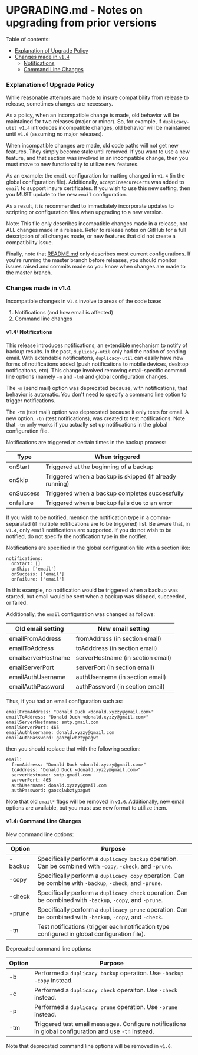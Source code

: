 # UPGRADING.md - Notes on upgrading from prior versions

Table of contents:

- [Explanation of Upgrade Policy](#explanation-of-upgrade-policy)
- [Changes made in `v1.4`](#changes-made-in-v14)
  - [Notifications](#v14-notifications)
  - [Command Line Changes](#v14-command-line-changes)

### Explanation of Upgrade Policy

While reasonable attempts are made to insure compatibility from release
to release, sometimes changes are necessary.

As a policy, when an incompatible change is made, old behavior will be
maintained for two releases (major or minor). So, for example, if
`duplicacy-util v1.4` introduces incompatible changes, old behavior will
be maintained until `v1.6` (assuming no major releases).

When incompatible changes are made, old code paths will not get new
features. They simply become stale until removed. If you want to use a
new feature, and that section was involved in an incompatible change,
then you must move to new functionality to utilize new features.

As an example: the `email` configuration formatting changed in `v1.4`
(in the global configuration file). Additionally, `acceptInsecureCerts`
was added to `email` to support insure certificates. If you wish to use
this new setting, then you MUST update to the new `email` configuration.

As a result, it is recommended to immediately incorporate updates to
scripting or configuration files when upgrading to a new version.

Note: This file only describes incompatible changes made in a release,
not ALL changes made in a release. Refer to release notes on GitHub for a
full description of all changes made, or new features that did not create
a compatibility issue.

Finally, note that [README.md](README.md) only describes most current
configurations. If you're running the master branch before releases,
you should monitor issues raised and commits made so you know when changes
are made to the master branch.

### Changes made in v1.4

Incompatible changes in `v1.4` involve to areas of the code base:

1. Notifications (and how email is affected)
1. Command line changes

#### v1.4: Notifications

This release introduces notifications, an extendible mechanism to notify
of backup results. In the past, `duplicacy-util` only had the notion of
sending email. With extendable notificaitons, `duplicacy-util` can easily
have new forms of notifications added (push notifications to mobile devices,
desktop notificaitons, etc). This change involved removing email-specific
commnd line options (namely `-m` and `-tm`) and global configuration changes.

The `-m` (send mail) option was deprecated because, with notifications, that
behavior is automatic. You don't need to specify a command line option to
trigger notifications.

The `-tm` (test mail) option was deprecated because it only tests for email.
A new option, `-tn` (test notifications), was created to test notifications.
Note that `-tn` only works if you actually set up notifications in the
global configuration file.

Notifications are triggered at certain times in the backup process:

| Type      | When triggered |
| ----      | -------------- |
| onStart   | Triggered at the beginning of a backup |
| onSkip    | Triggered when a backup is skipped (if already running) |
| onSuccess | Triggered when a backup completes successfully |
| onfailure | Triggered when a backup fails due to an error |

If you wish to be notified, mention the notification type in a
comma-separated (if multiple notifications are to be triggered) list.
Be aware that, in `v1.4`, only `email` notifications are supported. If
you do not wish to be notified, do not specify the notification type
in the notifier.

Notifications are specified in the global configuration file with a
section like:

```
notifications:
  onStart: []
  onSkip: ['email']
  onSuccess: ['email']
  onFailure: ['email']
```

In this example, no notification would be triggered when a backup was
started, but email would be sent when a backup was skipped, succeeded,
or failed.

Additionally, the `email` configuration was changed as follows:

| Old email setting | New email setting |
| ----------------- | ----------------- |
| emailFromAddress | fromAddress (in section email) |
| emailToAddress | toAdddress (in section email) |
| emailserverHostname | serverHostname (in section email) |
| emailServerPort | serverPort (in section email) |
| emailAuthUsername | authUsername (in section email) |
| emailAuthPassword | authPassword (in section email) |

Thus, if you had an email configuration such as:

```
emailFromAddress: "Donald Duck <donald.xyzzy@gmail.com>"
emailToAddress: "Donald Duck <donald.xyzzy@gmail.com>"
emailServerHostname: smtp.gmail.com
emailServerPort: 465
emailAuthUsername: donald.xyzzy@gmail.com
emailAuthPassword: gaozqlwbztypagwt
```

then you should replace that with the following section:

```
email:
  fromAddress: "Donald Duck <donald.xyzzy@gmail.com>"
  toAddress: "Donald Duck <donald.xyzzy@gmail.com>"
  serverHostname: smtp.gmail.com
  serverPort: 465
  authUsername: donald.xyzzy@gmail.com
  authPassword: gaozqlwbztypagwt
```

Note that old `email*` flags will be removed in `v1.6`. Additionally,
new email options are available, but you must use new format to utilize
them.


#### v1.4: Command Line Changes

New command line options:

| Option | Purpose |
| ------ | ------- |
| -backup | Specifically perform a `duplicacy backup` operation. Can be combined with `-copy`, `-check`, and `-prune`. |
| -copy | Specifically perform a `duplicacy copy` operation. Can be combine with `-backup`, `-check`, and `-prune`. |
| -check | Specifically perform a `duplicacy check` operation. Can be combined with `-backup`, `-copy`, and `-prune`. |
| -prune | Specifically perform a `duplicacy prune` operation. Can be combined with `-backup`, `-copy`, and `-check`. |
| -tn | Test notifications (trigger each notification type configured in global configuration file).

Deprecated command line options:

| Option | Purpose |
| ------ | ------- |
| -b | Performed a `duplicacy backup` operation. Use `-backup -copy` instead. |
| -c | Performed a `duplicacy check` operaiton. Use `-check` instead. |
| -p | Performed a `duplicacy prune` operation. Use `-prune` instead. |
| -tm | Triggered test email messages. Configure notifications in global configuration and use `-tn` instead. |

Note that deprecated command line options will be removed in `v1.6`.
